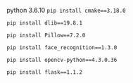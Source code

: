 python 3.6.10
`pip install cmake==3.18.0`

`pip install dlib==19.8.1`

`pip install Pillow==7.2.0`

`pip install face_recognition==1.3.0`

`pip install opencv-python==4.3.0.36`

`pip install flask==1.1.2`

